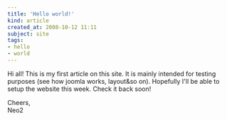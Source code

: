 ```yaml
---
title: 'Hello world!'
kind: article
created_at: 2008-10-12 11:11
subject: site
tags:
- hello
- world
---
```

Hi all! This is my first article on this site. It is mainly intended for testing purposes (see how joomla works, layout&so on). Hopefully I'll be able to setup the website this week. Check it back soon!

Cheers,  
Neo2
